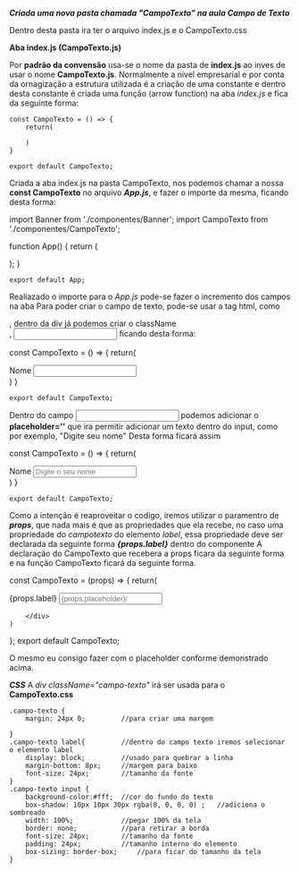 ***Criada uma nova pasta chamada "CampoTexto" na aula Campo de Texto***

Dentro desta pasta ira ter o arquivo index.js e o CampoTexto.css

**Aba index.js (CampoTexto.js)**

Por **padrão da convensão** usa-se o nome da pasta de **index.js** ao inves de usar o nome **CampoTexto.js**. 
Normalmente a nivel empresarial e por conta da ornagização a estrutura utilizada é a criação de uma constante e dentro desta constante é criada uma função (arrow function) na aba *index.js* e fica da seguinte forma:

    const CampoTexto = () => {
        return(

        )
    }

    export default CampoTexto;

Criada a aba index.js na pasta CampoTexto, nos podemos chamar a nossa **const CampoTexto** no arquivo ***App.js***, e fazer o importe da mesma, ficando desta forma:

   import Banner from './componentes/Banner';
   import CampoTexto from './componentes/CampoTexto';

   function App() {
        return (
            <div className="App">
                <Banner />
                <CampoTexto />
            </div>
        );
    }       

    export default App;

Realiazado o importe para o *App.js* pode-se fazer o incremento dos campos na aba 
Para poder criar o campo de texto, pode-se usar a tag html, como <div>, dentro da div já podemos criar o className <div className=" "> <label>, <input> ficando desta forma:

   const CampoTexto = () => {
        return(
            <div className="campo-texto">
                <label>
                    Nome
                </label>
                <input>
            <div>
        )
    }

    export default CampoTexto;

Dentro do campo *<input>* podemos adicionar o **placeholder=''** que ira permitir adicionar um texto dentro do input, como por exemplo, "Digite seu nome"
Desta forma ficará assim 

const CampoTexto = () => {
        return(
            <div className="campo-texto">
                <label>
                    Nome
                </label>
                <input placeholder='Digite o seu nome'>
            <div>
        )
    }

    export default CampoTexto;

Como a intenção é reaproveitar o codigo, iremos utilizar o paramentro de ***props***, que nada mais é que as propriedades que ela recebe, no caso uma propriedade do *campotexto* do elemento *label*, essa propriedade deve ser declarada da seguinte forma ***{props.label}*** dentro do componente *<label>*
A declaração do CampoTexto que recebera a props ficara da seguinte forma <CampoTexto label="Nome" placeholder="Digite o seu nome" /> e na função CampoTexto ficará da seguinte forma.

const CampoTexto = (props) => {
    return(
        <div className="campo-texto">
            <label>
                {props.label}
            </label>
            <input placeholder={props.placeholder}/>
              

        </div>
    ) 
};
export default CampoTexto;

O mesmo eu consigo fazer com o placeholder conforme demonstrado acima.


***CSS***
A *div className="campo-texto"* irá ser usada para o **CampoTexto.css**

    .campo-texto {
        margin: 24px 0;         //para criar uma margem

    }
    .campo-texto label{         //dentro do campo texto iremos selecionar o elemento label
        display: block;         //usado para quebrar a linha
        margin-bottom: 8px;     //margem para baixo
        font-size: 24px;        //tamanho da fonte
    }
    .campo-texto input {
        background-color:#fff;  //cor do fundo do texto
        box-shadow: 10px 10px 30px rgba(0, 0, 0, 0) ;   //adiciona o sombreado
        width: 100%;            //pegar 100% da tela
        border: none;           //para retirar a borda
        font-size: 24px;        //tamanho da fonte
        padding: 24px;          //tamanho interno do elemento
        box-sizing: border-box;     //para ficar do tamanho da tela 
    }